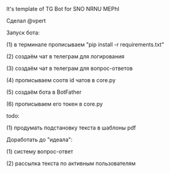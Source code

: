 It's template of TG Bot for SNO NRNU MEPhI

Сделал @vpert

Запуск бота:

(1) в терминале прописываем "pip install -r requirements.txt"

(2) создаём чат в телеграм для логирования

(3) создаём чат в телеграм для вопрос-ответов

(4) прописываем соотв id чатов в core.py

(5) создаём бота в BotFather

(6) прописываем его токен в core.py


todo:

(1) продумать подстановку текста в шаблоны pdf

Доработать до "идеала":

(1) систему вопрос-ответ

(2) рассылка текста по активным пользователям
